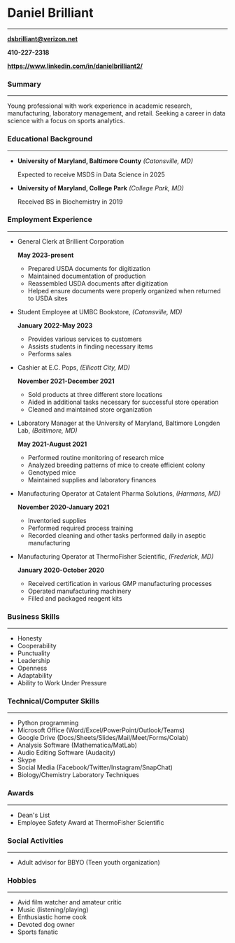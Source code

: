 # **Daniel Brilliant**
---
**dsbrilliant@verizon.net**

**410-227-2318**

**https://www.linkedin.com/in/danielbrilliant2/**

### **Summary** 
---
Young professional with work experience in academic research, manufacturing, laboratory management, and retail. Seeking a career in data science with a focus on sports analytics.

### **Educational Background**
---
- **University of Maryland, Baltimore County** *(Catonsville, MD)*

  Expected to receive MSDS in Data Science in 2025

- **University of Maryland, College Park** *(College Park, MD)*

  Received BS in Biochemistry in 2019

### **Employment Experience**
---
- General Clerk at Brillient Corporation
  
  **May 2023-present**
  - Prepared USDA documents for digitization
  - Maintained documentation of production
  - Reassembled USDA documents after digitization
  - Helped ensure documents were properly organized when returned to USDA sites


- Student Employee at UMBC Bookstore, *(Catonsville, MD)*

  **January 2022-May 2023**
  - Provides various services to customers
  - Assists students in finding necessary items
  - Performs sales


- Cashier at E.C. Pops, *(Ellicott City, MD)*

  **November 2021-December 2021**
  - Sold products at three different store locations
  - Aided in additional tasks necessary for successful store operation
  - Cleaned and maintained store organization


- Laboratory Manager at the University of Maryland, Baltimore Longden Lab, *(Baltimore, MD)*

  **May 2021-August 2021**
  - Performed routine monitoring of research mice 
  - Analyzed breeding patterns of mice to create efficient colony
  - Genotyped mice
  - Maintained supplies and laboratory finances


- Manufacturing Operator at Catalent Pharma Solutions, *(Harmans, MD)*

  **November 2020-January 2021**
  - Inventoried supplies
  - Performed required process training
  - Recorded cleaning and other tasks performed daily in aseptic manufacturing


- Manufacturing Operator at ThermoFisher Scientific, *(Frederick, MD)*

  **January 2020-October 2020**
  - Received certification in various GMP manufacturing processes
  - Operated manufacturing machinery
  - Filled and packaged reagent kits

### **Business  Skills**
---
- Honesty
- Cooperability
- Punctuality
- Leadership
- Openness
- Adaptability
- Ability to Work Under Pressure

### **Technical/Computer Skills**
---
- Python programming
- Microsoft Office (Word/Excel/PowerPoint/Outlook/Teams)
- Google Drive (Docs/Sheets/Slides/Mail/Meet/Forms/Colab)
- Analysis Software (Mathematica/MatLab)
- Audio Editing Software (Audacity)
- Skype
- Social Media (Facebook/Twitter/Instagram/SnapChat)
- Biology/Chemistry Laboratory Techniques

### **Awards**
---
- Dean's List
- Employee Safety Award at ThermoFisher Scientific

### **Social Activities**
---
- Adult advisor for BBYO (Teen youth organization)

### **Hobbies**
---
- Avid film watcher and amateur critic
- Music (listening/playing)
- Enthusiastic home cook
- Devoted dog owner
- Sports fanatic
